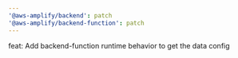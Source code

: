 ```yaml
---
'@aws-amplify/backend': patch
'@aws-amplify/backend-function': patch
---
```


feat: Add backend-function runtime behavior to get the data config
